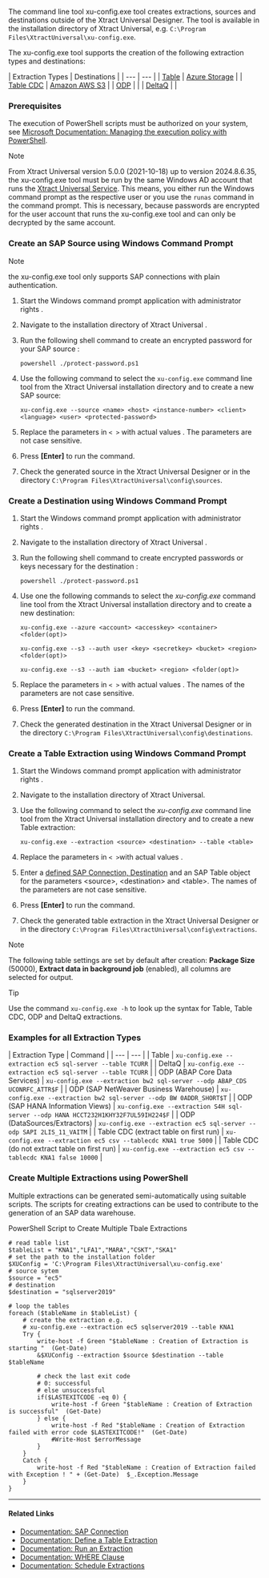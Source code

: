 The command line tool xu-config.exe tool creates extractions, sources and destinations outside of the Xtract Universal Designer. The tool is available in the installation directory of Xtract Universal, e.g. `C:\Program Files\XtractUniversal\xu-config.exe`.

The xu-config.exe tool supports the creation of the following extraction types and destinations:

| Extraction Types | Destinations | | --- | --- | | [Table](../../documentation/table/) | [Azure Storage](../../documentation/destinations/azure-storage/#destination-details) | | [Table CDC](../../documentation/table-cdc/) | [Amazon AWS S3](../../documentation/destinations/amazon-aws-s3/#destination-details) | | [ODP](../../documentation/odp/) | | | [DeltaQ](../../documentation/deltaq/) | |

### Prerequisites

The execution of PowerShell scripts must be authorized on your system, see [Microsoft Documentation: Managing the execution policy with PowerShell](https://docs.microsoft.com/en-us/powershell/module/microsoft.powershell.core/about/about_execution_policies?view=powershell-7.2#managing-the-execution-policy-with-powershell).

Note

From Xtract Universal version 5.0.0 (2021-10-18) up to version 2024.8.6.35, the xu-config.exe tool must be run by the same Windows AD account that runs the [Xtract Universal Service](../../documentation/server/service-account/). This means, you either run the Windows command prompt as the respective user or you use the `runas` command in the command prompt. This is necessary, because passwords are encrypted for the user account that runs the xu-config.exe tool and can only be decrypted by the same account.

### Create an SAP Source using Windows Command Prompt

Note

the xu-config.exe tool only supports SAP connections with plain authentication.

1. Start the Windows command prompt application with administrator rights .

1. Navigate to the installation directory of Xtract Universal .

1. Run the following shell command to create an encrypted password for your SAP source :

   ```text
   powershell ./protect-password.ps1

   ```

1. Use the following command to select the `xu-config.exe` command line tool from the Xtract Universal installation directory and to create a new SAP source:

   ```text
   xu-config.exe --source <name> <host> <instance-number> <client> <language> <user> <protected-password>

   ```

1. Replace the parameters in `< >` with actual values . The parameters are not case sensitive.

1. Press **[Enter]** to run the command.

1. Check the generated source in the Xtract Universal Designer or in the directory `C:\Program Files\XtractUniversal\config\sources`.

### Create a Destination using Windows Command Prompt

1. Start the Windows command prompt application with administrator rights .

1. Navigate to the installation directory of Xtract Universal .

1. Run the following shell command to create encrypted passwords or keys necessary for the destination :

   ```text
   powershell ./protect-password.ps1

   ```

1. Use one the following commands to select the *xu-config.exe* command line tool from the Xtract Universal installation directory and to create a new destination:

   ```text
   xu-config.exe --azure <account> <accesskey> <container> <folder(opt)>

   ```

   ```text
   xu-config.exe --s3 --auth user <key> <secretkey> <bucket> <region> <folder(opt)>

   ```

   ```text
   xu-config.exe --s3 --auth iam <bucket> <region> <folder(opt)>

   ```

1. Replace the parameters in `< >` with actual values . The names of the parameters are not case sensitive.

1. Press **[Enter]** to run the command.

1. Check the generated destination in the Xtract Universal Designer or in the directory `C:\Program Files\XtractUniversal\config\destinations`.

### Create a Table Extraction using Windows Command Prompt

1. Start the Windows command prompt application with administrator rights .

1. Navigate to the installation directory of Xtract Universal.

1. Use the following command to select the *xu-config.exe* command line tool from the Xtract Universal installation directory and to create a new Table extraction:

   ```text
   xu-config.exe --extraction <source> <destination> --table <table>

   ```

1. Replace the parameters in `< >`with actual values .

1. Enter a [defined SAP Connection, Destination](../../documentation/setup/migration/#configuration-files) and an SAP Table object for the parameters \<source>, \<destination> and \<table>. The names of the parameters are not case sensitive.

1. Press **[Enter]** to run the command.

1. Check the generated table extraction in the Xtract Universal Designer or in the directory `C:\Program Files\XtractUniversal\config\extractions`.

Note

The following table settings are set by default after creation: **Package Size** (50000), **Extract data in background job** (enabled), all columns are selected for output.

Tip

Use the command `xu-config.exe -h` to look up the syntax for Table, Table CDC, ODP and DeltaQ extractions.

### Examples for all Extraction Types

| Extraction Type | Command | | --- | --- | | Table | `xu-config.exe --extraction ec5 sql-server --table TCURR` | | DeltaQ | `xu-config.exe --extraction ec5 sql-server --table TCURR` | | ODP (ABAP Core Data Services) | `xu-config.exe --extraction bw2 sql-server --odp ABAP_CDS UCONRFC_ATTR$F` | | ODP (SAP NetWeaver Business Warehouse) | `xu-config.exe --extraction bw2 sql-server --odp BW 0ADDR_SHORT$T` | | ODP (SAP HANA Information Views) | `xu-config.exe --extraction S4H sql-server --odp HANA HCCT232H1KHY32F7UL59IH224$F` | | ODP (DataSources/Extractors) | `xu-config.exe --extraction ec5 sql-server --odp SAPI 2LIS_11_VAITM` | | Table CDC (extract table on first run) | `xu-config.exe --extraction ec5 csv --tablecdc KNA1 true 5000` | | Table CDC (do not extract table on first run) | `xu-config.exe --extraction ec5 csv --tablecdc KNA1 false 10000` |

### Create Multiple Extractions using PowerShell

Multiple extractions can be generated semi-automatically using suitable scripts. The scripts for creating extractions can be used to contribute to the generation of an SAP data warehouse.

PowerShell Script to Create Multiple Tbale Extractions

```shell
# read table list
$tableList = "KNA1","LFA1","MARA","CSKT","SKA1"
# set the path to the installation folder
$XUConfig = 'C:\Program Files\XtractUniversal\xu-config.exe'
# source sytem
$source = "ec5"
# destination
$destination = "sqlserver2019"

# loop the tables
foreach ($tableName in $tableList) {
    # create the extraction e.g.
    # xu-config.exe --extraction ec5 sqlserver2019 --table KNA1 
    Try {                   
        write-host -f Green "$tableName : Creation of Extraction is starting "  (Get-Date)                      
        &$XUConfig --extraction $source $destination --table $tableName    

        # check the last exit code
        # 0: successful
        # else unsuccessful
        if($LASTEXITCODE -eq 0) {                           
            write-host -f Green "$tableName : Creation of Extraction  is successful"  (Get-Date)            
        } else {           
            write-host -f Red "$tableName : Creation of Extraction failed with error code $LASTEXITCODE!"  (Get-Date)
            #Write-Host $errorMessage
        }                
    }
    Catch {
        write-host -f Red "$tableName : Creation of Extraction failed with Exception ! " + (Get-Date)  $_.Exception.Message
    }         
}

```

______________________________________________________________________

#### Related Links

- [Documentation: SAP Connection](../../documentation/sap-connection/)
- [Documentation: Define a Table Extraction](../../documentation/table/#define-the-table-extraction-type)
- [Documentation: Run an Extraction](../../documentation/execute-and-automate/run-an-extraction/)
- [Documentation: WHERE Clause](../../documentation/table/where-clause/)
- [Documentation: Schedule Extractions](../../documentation/execute-and-automate/call-via-scheduler/)
